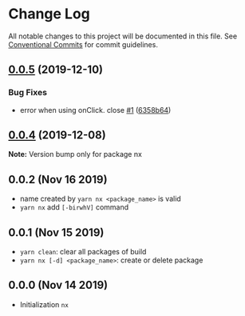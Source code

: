 # Change Log

All notable changes to this project will be documented in this file.
See [Conventional Commits](https://conventionalcommits.org) for commit guidelines.

## [0.0.5](https://github.com/lencx/nx/compare/v0.0.4...v0.0.5) (2019-12-10)


### Bug Fixes

* error when using onClick. close [#1](https://github.com/lencx/nx/issues/1) ([6358b64](https://github.com/lencx/nx/commit/6358b649d545dc8256b8ed75795c5fb860f0102d))





## [0.0.4](https://github.com/lencx/nx/compare/v0.0.3...v0.0.4) (2019-12-08)

**Note:** Version bump only for package nx

## 0.0.2 (Nov 16 2019)

* name created by `yarn nx <package_name>` is valid
* `yarn nx` add `[-birwhV]` command

## 0.0.1 (Nov 15 2019)

* `yarn clean`: clear all packages of build
* `yarn nx [-d] <package_name>`: create or delete package

## 0.0.0 (Nov 14 2019)

* Initialization `nx`
